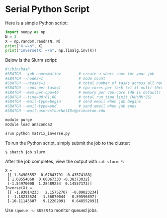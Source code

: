 # Serial Python Script

Here is a simple Python script:

```python
import numpy as np
N = 3
X = np.random.randn(N, N)
print("X =\n", X)
print("Inverse(X) =\n", np.linalg.inv(X))
```

Below is the Slurm script:

```bash
#!/bin/bash
#SBATCH --job-name=matinv        # create a short name for your job
#SBATCH --nodes=1                # node count
#SBATCH --ntasks=1               # total number of tasks across all nodes
#SBATCH --cpus-per-task=1        # cpu-cores per task (>1 if multi-threaded tasks)
#SBATCH --mem-per-cpu=4G         # memory per cpu-core (4G is default)
#SBATCH --time=00:01:00          # total run time limit (HH:MM:SS)
#SBATCH --mail-type=begin        # send email when job begins
#SBATCH --mail-type=end          # send email when job ends
#SBATCH --mail-user=<YourNetID>@princeton.edu

module purge
module load anaconda3

srun python matrix_inverse.py
```

To run the Python script, simply submit the job to the cluster:

```
$ sbatch job.slurm
```

After the job completes, view the output with `cat slurm-*`:

```
X =
 [[ 1.34903552  0.67843791 -0.43574188]
 [ 1.60554068  0.66067333 -0.38373032]
 [-1.54970008  1.28489254  0.14557173]]
Inverse(X) =
 [[ -1.93014233   2.15752707  -0.09023234]
 [ -1.18235524   1.56870044   0.59596897]
 [-10.11145687   9.12202091   0.64855209]]
```

Use `squeue -u $USER` to monitor queued jobs.

